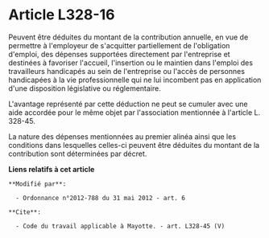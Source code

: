 # Article L328-16

Peuvent être déduites du montant de la contribution annuelle, en vue de permettre à l'employeur de s'acquitter partiellement
de l'obligation d'emploi, des dépenses supportées directement par l'entreprise et destinées à favoriser l'accueil,
l'insertion ou le maintien dans l'emploi des travailleurs handicapés au sein de l'entreprise ou l'accès de personnes
handicapées à la vie professionnelle qui ne lui incombent pas en application d'une disposition législative ou réglementaire. 

L'avantage représenté par cette déduction ne peut se cumuler avec une aide accordée pour le même objet par l'association
mentionnée à l'article L. 328-45. 

La nature des dépenses mentionnées au premier alinéa ainsi que les conditions dans lesquelles celles-ci peuvent être déduites
du montant de la contribution sont déterminées par décret.

**Liens relatifs à cet article**

	**Modifié par**:

	  - Ordonnance n°2012-788 du 31 mai 2012 - art. 6

	**Cite**:

	  - Code du travail applicable à Mayotte. - art. L328-45 (V)
